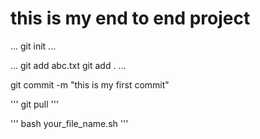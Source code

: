 # this is my end to end project
...
git init
...

...
git add abc.txt
git add .
...

git commit -m "this is my first commit"

'''
git pull
'''

'''
bash your_file_name.sh
'''